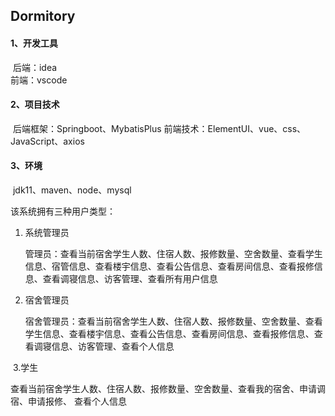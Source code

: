 ## Dormitory

#### 1、开发工具

​	后端：idea   
​	前端：vscode

#### 2、项目技术

​	后端框架：Springboot、MybatisPlus
​	前端技术：ElementUI、vue、css、JavaScript、axios

#### 3、环境

​     jdk11、maven、node、mysql

该系统拥有三种用户类型：

1. 系统管理员

   管理员：查看当前宿舍学生人数、住宿人数、报修数量、空舍数量、查看学生信息、宿管信息、查看楼宇信息、查看公告信息、查看房间信息、查看报修信息、查看调寝信息、访客管理、查看所有用户信息

2. 宿舍管理员

   宿舍管理员：查看当前宿舍学生人数、住宿人数、报修数量、空舍数量、查看学生信息、查看楼宇信息、查看公告信息、查看房间信息、查看报修信息、查看调寝信息、访客管理、查看个人信息

​    3.学生

​        查看当前宿舍学生人数、住宿人数、报修数量、空舍数量、查看我的宿舍、申请调宿、申请报修、     查看个人信息




